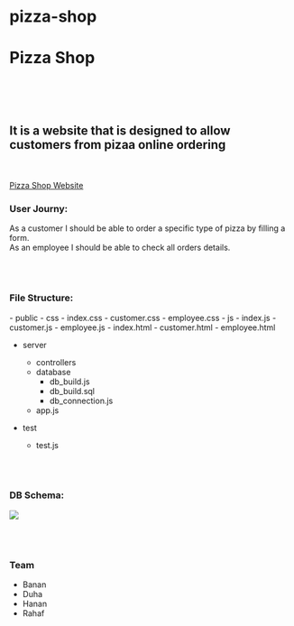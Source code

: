 # pizza-shop
<h1>Pizza Shop</h1>
<br>
<br>
<br>
<h2>It is a website that is designed to allow customers from pizaa online ordering</h2>
<br>
<br>
<a href="https://gsg-k3.github.io/pizza-shop/">Pizza Shop Website</a>

<h3>User Journy:</h3>
<p>As a customer I should be able to order a specific type of pizza by filling a form.<br>
As an employee I should be able to check all orders details.</p>
<br><br>

<h3>File Structure:</h3>
<p>- public
   - css
        - index.css
        - customer.css
        - employee.css
   - js
       - index.js
       - customer.js
       - employee.js
   - index.html
   - customer.html
   - employee.html

- server
  - controllers
   - database
       - db_build.js
       - db_build.sql
       - db_connection.js
   - app.js

- test
   - test.js</p>
<br></br>

<h3>DB Schema:</h3>
<img src="https://user-images.githubusercontent.com/54964739/75233563-b5493580-57c1-11ea-85c4-f128a13c9005.png">

<br><br>

<h3>Team</h3>
<ul>
<li>Banan</li>
<li>Duha</li>
<li>Hanan</li>
<li>Rahaf</li>
</ul>